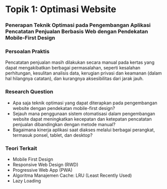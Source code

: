 # Topik 1: Optimasi Website

### Penerapan Teknik Optimasi pada Pengembangan Aplikasi Pencatatan Penjualan Berbasis Web dengan Pendekatan Mobile-First Design

### Persoalan Praktis
Pencatatan penjualan masih dilakukan secara manual pada kertas yang dapat mengakibatkan berbagai permasalahan, seperti kesalahan perhitungan, kesulitan analisis data, kerugian privasi dan keamanan (dalam hal hilangnya catatan), dan kurangnya aksesibilitas dari jarak jauh.

### Research Question
- Apa saja teknik optimasi yang dapat diterapkan pada pengembangan website dengan pendekatan mobile-first design?
- Sejauh mana penggunaan sistem otomatisasi dalam pengembangan website dapat meningkatkan kecepatan dan ketepatan pencatatan penjualan dibandingkan dengan metode manual?
- Bagaimana kinerja aplikasi saat diakses melalui berbagai perangkat, termasuk ponsel, tablet, dan desktop?

### Teori Terkait
- Mobile First Design
- Responsive Web Design (RWD)
- Progressive Web App (PWA)
- Algoritma Manajemen Cache: LRU (Least Recently Used)
- Lazy Loading
